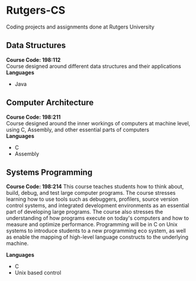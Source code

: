 # Rutgers-CS
Coding projects and assignments done at Rutgers University

## Data Structures
**Course Code: 198:112**    
Course designed around different data structures and their applications  
**Languages**
* Java


## Computer Architecture
**Course Code: 198:211**    
Course designed around the inner workings of computers at machine level, using C, Assembly, and other essential parts of computers  
**Languages**
* C
* Assembly


## Systems Programming
**Course Code: 198:214**
This course teaches students how to think about, build, debug, and test large computer programs. The course stresses learning how to use tools such as debuggers, profilers, source version control systems, and integrated development environments as an essential part of developing large programs. The course also stresses the understanding of how programs execute on today's computers and how to measure and optimize performance. Programming will be in C on Unix systems to introduce students to a new programming eco system, as well as enable the mapping of high-level language constructs to the underlying machine.

**Languages**
* C
* Unix based control

